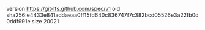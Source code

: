version https://git-lfs.github.com/spec/v1
oid sha256:e4433e841addaeaa0ff15fd640c836747f7c382bcd05526e3a22fb0d0ddf991e
size 20021
